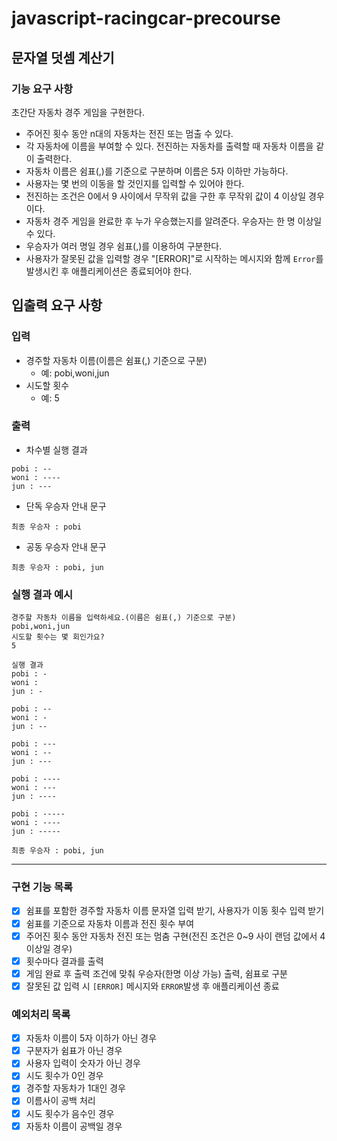 # javascript-racingcar-precourse

## **문자열 덧셈 계산기**

### **기능 요구 사항**

초간단 자동차 경주 게임을 구현한다.

- 주어진 횟수 동안 n대의 자동차는 전진 또는 멈출 수 있다.
- 각 자동차에 이름을 부여할 수 있다. 전진하는 자동차를 출력할 때 자동차 이름을 같이 출력한다.
- 자동차 이름은 쉼표(,)를 기준으로 구분하며 이름은 5자 이하만 가능하다.
- 사용자는 몇 번의 이동을 할 것인지를 입력할 수 있어야 한다.
- 전진하는 조건은 0에서 9 사이에서 무작위 값을 구한 후 무작위 값이 4 이상일 경우이다.
- 자동차 경주 게임을 완료한 후 누가 우승했는지를 알려준다. 우승자는 한 명 이상일 수 있다.
- 우승자가 여러 명일 경우 쉼표(,)를 이용하여 구분한다.
- 사용자가 잘못된 값을 입력할 경우 "[ERROR]"로 시작하는 메시지와 함께 `Error`를 발생시킨 후 애플리케이션은 종료되어야 한다.

## **입출력 요구 사항**

### **입력**

- 경주할 자동차 이름(이름은 쉼표(,) 기준으로 구분)
  - 예: pobi,woni,jun
- 시도할 횟수
  - 예: 5

### **출력**

- 차수별 실행 결과

```
pobi : --
woni : ----
jun : ---
```

- 단독 우승자 안내 문구
```
최종 우승자 : pobi
```

- 공동 우승자 안내 문구
```
최종 우승자 : pobi, jun
```

### **실행 결과 예시**

```
경주할 자동차 이름을 입력하세요.(이름은 쉼표(,) 기준으로 구분)
pobi,woni,jun
시도할 횟수는 몇 회인가요?
5

실행 결과
pobi : -
woni : 
jun : -

pobi : --
woni : -
jun : --

pobi : ---
woni : --
jun : ---

pobi : ----
woni : ---
jun : ----

pobi : -----
woni : ----
jun : -----

최종 우승자 : pobi, jun
```

---

### 구현 기능 목록 

- [x] 쉼표를 포함한 경주할 자동차 이름 문자열 입력 받기, 사용자가 이동 횟수 입력 받기
- [x] 쉼표를 기준으로 자동차 이름과 전진 횟수 부여
- [x] 주어진 횟수 동안 자동차 전진 또는 멈춤 구현(전진 조건은 0~9 사이 랜덤 값에서 4 이상일 경우)
- [x] 횟수마다 결과를 출력
- [x] 게임 완료 후 출력 조건에 맞춰 우승자(한명 이상 가능) 출력, 쉼표로 구분
- [x] 잘못된 값 입력 시 `[ERROR]` 메시지와 `ERROR`발생 후 애플리케이션 종료 

### 예외처리 목록 

- [x] 자동차 이름이 5자 이하가 아닌 경우
- [x] 구분자가 쉼표가 아닌 경우
- [x] 사용자 입력이 숫자가 아닌 경우
- [x] 시도 횟수가 0인 경우
- [x] 경주할 자동차가 1대인 경우
- [x] 이름사이 공백 처리
- [x] 시도 횟수가 음수인 경우
- [x] 자동차 이름이 공백일 경우